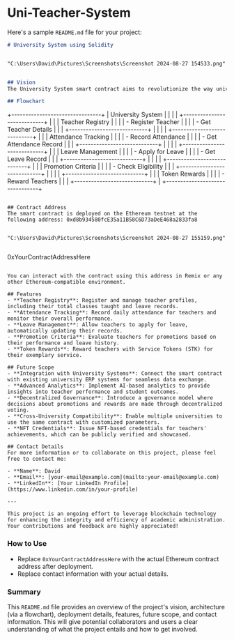 # Uni-Teacher-System
Here's a sample `README.md` file for your project:

```markdown
# University System using Solidity


"C:\Users\David\Pictures\Screenshots\Screenshot 2024-08-27 154533.png"


## Vision
The University System smart contract aims to revolutionize the way universities manage and track their faculty's performance, attendance, and professional growth. By leveraging blockchain technology, this system provides a transparent, decentralized, and tamper-proof solution that ensures the integrity of academic records and incentivizes good service through a token-based reward system.

## Flowchart
```
+--------------------------------+
|        University System       |
|                                |
| +----------------------------+ |
| | Teacher Registry            | |
| | - Register Teacher          | |
| | - Get Teacher Details       | |
| +----------------------------+ |
|                                |
| +----------------------------+ |
| | Attendance Tracking         | |
| | - Record Attendance         | |
| | - Get Attendance Record     | |
| +----------------------------+ |
|                                |
| +----------------------------+ |
| | Leave Management            | |
| | - Apply for Leave           | |
| | - Get Leave Record          | |
| +----------------------------+ |
|                                |
| +----------------------------+ |
| | Promotion Criteria          | |
| | - Check Eligibility         | |
| +----------------------------+ |
|                                |
| +----------------------------+ |
| | Token Rewards               | |
| | - Reward Teachers           | |
| +----------------------------+ |
+--------------------------------+
```

## Contract Address
The smart contract is deployed on the Ethereum testnet at the following address: 0xd8b934580fcE35a11B58C6D73aDeE468a2833fa8


"C:\Users\David\Pictures\Screenshots\Screenshot 2024-08-27 155159.png"


```
0xYourContractAddressHere
```

You can interact with the contract using this address in Remix or any other Ethereum-compatible environment.

## Features
- **Teacher Registry**: Register and manage teacher profiles, including their total classes taught and leave records.
- **Attendance Tracking**: Record daily attendance for teachers and monitor their overall performance.
- **Leave Management**: Allow teachers to apply for leave, automatically updating their records.
- **Promotion Criteria**: Evaluate teachers for promotions based on their performance and leave history.
- **Token Rewards**: Reward teachers with Service Tokens (STK) for their exemplary service.

## Future Scope
- **Integration with University Systems**: Connect the smart contract with existing university ERP systems for seamless data exchange.
- **Advanced Analytics**: Implement AI-based analytics to provide insights into teacher performance and student outcomes.
- **Decentralized Governance**: Introduce a governance model where decisions about promotions and rewards are made through decentralized voting.
- **Cross-University Compatibility**: Enable multiple universities to use the same contract with customized parameters.
- **NFT Credentials**: Issue NFT-based credentials for teachers' achievements, which can be publicly verified and showcased.

## Contact Details
For more information or to collaborate on this project, please feel free to contact me:

- **Name**: David
- **Email**: [your-email@example.com](mailto:your-email@example.com)
- **LinkedIn**: [Your LinkedIn Profile](https://www.linkedin.com/in/your-profile)

---

This project is an ongoing effort to leverage blockchain technology for enhancing the integrity and efficiency of academic administration. Your contributions and feedback are highly appreciated!
```

### How to Use
- Replace `0xYourContractAddressHere` with the actual Ethereum contract address after deployment.
- Replace contact information with your actual details.

### Summary
This `README.md` file provides an overview of the project's vision, architecture (via a flowchart), deployment details, features, future scope, and contact information. This will give potential collaborators and users a clear understanding of what the project entails and how to get involved.
